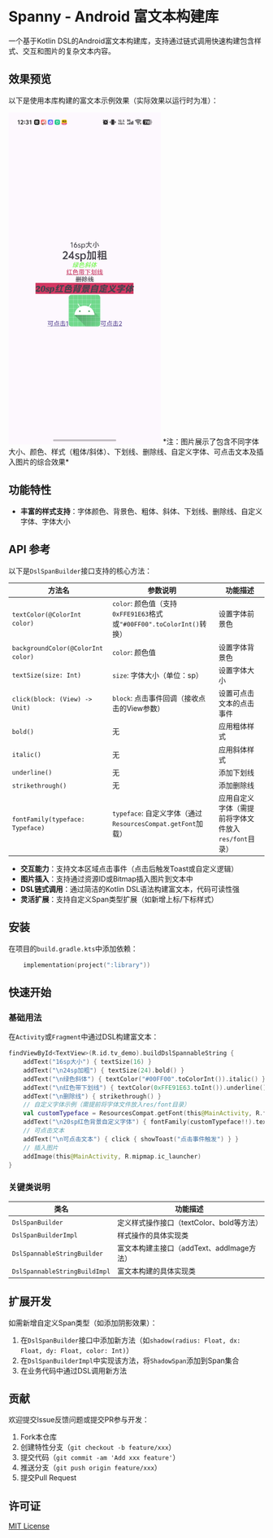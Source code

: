 # Spanny - Android 富文本构建库

一个基于Kotlin DSL的Android富文本构建库，支持通过链式调用快速构建包含样式、交互和图片的复杂文本内容。

## 效果预览

以下是使用本库构建的富文本示例效果（实际效果以运行时为准）：

<img src="docs/1.jpg" style="width: 300px; height: auto;" alt="富文本效果预览" />
*注：图片展示了包含不同字体大小、颜色、样式（粗体/斜体）、下划线、删除线、自定义字体、可点击文本及插入图片的综合效果*

## 功能特性
- **丰富的样式支持**：字体颜色、背景色、粗体、斜体、下划线、删除线、自定义字体、字体大小

## API 参考
以下是`DslSpanBuilder`接口支持的核心方法：

| 方法名                  | 参数说明                                                                 | 功能描述                                   |
|-------------------------|--------------------------------------------------------------------------|-------------------------------------------|
| `textColor(@ColorInt color)` | `color`: 颜色值（支持`0xFFE91E63`格式或`"#00FF00".toColorInt()`转换） | 设置字体前景色                             |
| `backgroundColor(@ColorInt color)` | `color`: 颜色值                                                          | 设置字体背景色                             |
| `textSize(size: Int)`     | `size`: 字体大小（单位：sp）                                              | 设置字体大小                               |
| `click(block: (View) -> Unit)` | `block`: 点击事件回调（接收点击的View参数）                              | 设置可点击文本的点击事件                   |
| `bold()`                 | 无                                                                       | 应用粗体样式                               |
| `italic()`               | 无                                                                       | 应用斜体样式                               |
| `underline()`            | 无                                                                       | 添加下划线                                 |
| `strikethrough()`        | 无                                                                       | 添加删除线                                 |
| `fontFamily(typeface: Typeface)` | `typeface`: 自定义字体（通过`ResourcesCompat.getFont`加载）              | 应用自定义字体（需提前将字体文件放入`res/font`目录） |
- **交互能力**：支持文本区域点击事件（点击后触发Toast或自定义逻辑）
- **图片插入**：支持通过资源ID或Bitmap插入图片到文本中
- **DSL链式调用**：通过简洁的Kotlin DSL语法构建富文本，代码可读性强
- **灵活扩展**：支持自定义Span类型扩展（如新增上标/下标样式）

## 安装
在项目的`build.gradle.kts`中添加依赖：
```kotlin
    implementation(project(":library"))
```

## 快速开始
### 基础用法
在`Activity`或`Fragment`中通过DSL构建富文本：
```kotlin
findViewById<TextView>(R.id.tv_demo).buildDslSpannableString {
    addText("16sp大小") { textSize(16) }
    addText("\n24sp加粗") { textSize(24).bold() }
    addText("\n绿色斜体") { textColor("#00FF00".toColorInt()).italic() }
    addText("\n红色带下划线") { textColor(0xFFE91E63.toInt()).underline() }
    addText("\n删除线") { strikethrough() }
    // 自定义字体示例（需提前将字体文件放入res/font目录）
    val customTypeface = ResourcesCompat.getFont(this@MainActivity, R.font.sansita_extra_bold_italic)
    addText("\n20sp红色背景自定义字体") { fontFamily(customTypeface!!).textSize(20).backgroundColor(0xFFE91E63.toInt()) }
    // 可点击文本
    addText("\n可点击文本") { click { showToast("点击事件触发") } }
    // 插入图片
    addImage(this@MainActivity, R.mipmap.ic_launcher)
}
```

### 关键类说明
| 类名                  | 功能描述                                   |
|-----------------------|-------------------------------------------|
| `DslSpanBuilder`       | 定义样式操作接口（textColor、bold等方法） |
| `DslSpanBuilderImpl`   | 样式操作的具体实现类                      |
| `DslSpannableStringBuilder` | 富文本构建主接口（addText、addImage方法） |
| `DslSpannableStringBuildImpl` | 富文本构建的具体实现类                    |

## 扩展开发
如需新增自定义Span类型（如添加阴影效果）：
1. 在`DslSpanBuilder`接口中添加新方法（如`shadow(radius: Float, dx: Float, dy: Float, color: Int)`）
2. 在`DslSpanBuilderImpl`中实现该方法，将`ShadowSpan`添加到Span集合
3. 在业务代码中通过DSL调用新方法

## 贡献
欢迎提交Issue反馈问题或提交PR参与开发：
1. Fork本仓库
2. 创建特性分支（`git checkout -b feature/xxx`）
3. 提交代码（`git commit -am 'Add xxx feature'`）
4. 推送分支（`git push origin feature/xxx`）
5. 提交Pull Request

## 许可证
[MIT License](LICENSE)